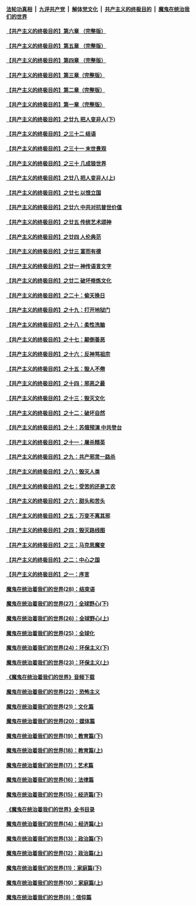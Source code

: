 ####  [法轮功真相](../../../../basic/blob/master/README.md?t=09101613) &nbsp;|&nbsp; [九评共产党](../../../../9ping.md/blob/master/README.md?t=09101613) &nbsp;|&nbsp; [解体党文化](../../../../jtdwh.md/blob/master/README.md?t=09101613)  &nbsp;|&nbsp; [共产主义的终极目的](../../../../gczydzjmd.md/blob/master/README.md?t=09101613) &nbsp;|&nbsp; [魔鬼在统治我们的世界](../../../../mgztzwmdsj.md/blob/master/README.md?t=09101613) 

#### [【共产主义的终极目的】第六章 （完整版）](../pages/nsc422/n11428913.md?t=09101613) 

#### [【共产主义的终极目的】第五章 （完整版）](../pages/nsc422/n11428912.md?t=09101613) 

#### [【共产主义的终极目的】第四章 （完整版）](../pages/nsc422/n11428907.md?t=09101613) 

#### [【共产主义的终极目的】第三章（完整版）](../pages/nsc422/n11428848.md?t=09101613) 

#### [【共产主义的终极目的】第二章（完整版）](../pages/nsc422/n11428831.md?t=09101613) 

#### [【共产主义的终极目的】第一章（完整版）](../pages/nsc422/n11417651.md?t=09101613) 

#### [【共产主义的终极目的】之廿九 把人变非人(下)](../pages/nsc422/n11344140.md?t=09101613) 

#### [【共产主义的终极目的】之三十二 结语](../pages/nsc422/n11360535.md?t=09101613) 

#### [【共产主义的终极目的】之三十一 末世景观](../pages/nsc422/n11351129.md?t=09101613) 

#### [【共产主义的终极目的】之三十 几成狼世界](../pages/nsc422/n11348280.md?t=09101613) 

#### [【共产主义的终极目的】之廿八 把人变非人(上)](../pages/nsc422/n11340492.md?t=09101613) 

#### [【共产主义的终极目的】之廿七 以恨立国](../pages/nsc422/n11336944.md?t=09101613) 

#### [【共产主义的终极目的】之廿六 中共对抗普世价值](../pages/nsc422/n11324785.md?t=09101613) 

#### [【共产主义的终极目的】之廿五 传统艺术颂神](../pages/nsc422/n11296396.md?t=09101613) 

#### [【共产主义的终极目的】之廿四 人伦典范](../pages/nsc422/n11296397.md?t=09101613) 

#### [【共产主义的终极目的】之廿三 富而有德](../pages/nsc422/n11283598.md?t=09101613) 

#### [【共产主义的终极目的】之廿一 神传语言文字](../pages/nsc422/n11263265.md?t=09101613) 

#### [【共产主义的终极目的】之廿二 破坏修炼文化](../pages/nsc422/n11245728.md?t=09101613) 

#### [【共产主义的终极目的】之二十：偷天换日](../pages/nsc422/n11238846.md?t=09101613) 

#### [【共产主义的终极目的】之十九：打开地狱门](../pages/nsc422/n11206376.md?t=09101613) 

#### [【共产主义的终极目的】之十八：柔性洗脑](../pages/nsc422/n11199994.md?t=09101613) 

#### [【共产主义的终极目的】之十七：颠倒善恶](../pages/nsc422/n11179782.md?t=09101613) 

#### [【共产主义的终极目的】之十六：反神骂祖宗](../pages/nsc422/n11166798.md?t=09101613) 

#### [【共产主义的终极目的】之十五：毁人不倦](../pages/nsc422/n11166792.md?t=09101613) 

#### [【共产主义的终极目的】之十四：邪恶之最](../pages/nsc422/n11150249.md?t=09101613) 

#### [【共产主义的终极目的】之十三：毁灭文化](../pages/nsc422/n11135227.md?t=09101613) 

#### [【共产主义的终极目的】之十二：破坏自然](../pages/nsc422/n11135214.md?t=09101613) 

#### [【共产主义的终极目的】之十：苏俄预演 中共登台](../pages/nsc422/n11118424.md?t=09101613) 

#### [【共产主义的终极目的】之十一：屠杀精英](../pages/nsc422/n11118442.md?t=09101613) 

#### [【共产主义的终极目的】之九：共产邪灵一路杀](../pages/nsc422/n11114139.md?t=09101613) 

#### [【共产主义的终极目的】之八：毁灭人类](../pages/nsc422/n11108503.md?t=09101613) 

#### [【共产主义的终极目的】之七：受苦的还是工农](../pages/nsc422/n11101809.md?t=09101613) 

#### [【共产主义的终极目的】之六：甜头和苦头](../pages/nsc422/n11096971.md?t=09101613) 

#### [【共产主义的终极目的】之五：万变不离其邪](../pages/nsc422/n11091285.md?t=09101613) 

#### [【共产主义的终极目的】之四：毁灭路线图](../pages/nsc422/n11086284.md?t=09101613) 

#### [【共产主义的终极目的】之三：马克思魔变](../pages/nsc422/n11061941.md?t=09101613) 

#### [【共产主义的终极目的】之二：中心之国](../pages/nsc422/n11047728.md?t=09101613) 

#### [【共产主义的终极目的】之一：序言](../pages/nsc422/n11086077.md?t=09101613) 

#### [魔鬼在统治着我们的世界(28)：结束语](../pages/nsc422/n10936246.md?t=09101613) 

#### [魔鬼在统治着我们的世界(27)：全球野心(下)](../pages/nsc422/n10928319.md?t=09101613) 

#### [魔鬼在统治着我们的世界(26)：全球野心(上)](../pages/nsc422/n10900318.md?t=09101613) 

#### [魔鬼在统治着我们的世界(25)：全球化](../pages/nsc422/n10788205.md?t=09101613) 

#### [魔鬼在统治着我们的世界(24)：环保主义(下)](../pages/nsc422/n10695307.md?t=09101613) 

#### [魔鬼在统治着我们的世界(23)：环保主义(上)](../pages/nsc422/n10688613.md?t=09101613) 

#### [《魔鬼在统治着我们的世界》音频下载](../pages/nsc422/n10635553.md?t=09101613) 

#### [魔鬼在统治着我们的世界(22)：恐怖主义](../pages/nsc422/n10614727.md?t=09101613) 

#### [魔鬼在统治着我们的世界(21)：文化篇](../pages/nsc422/n10597706.md?t=09101613) 

#### [魔鬼在统治着我们的世界(20)：媒体篇](../pages/nsc422/n10586579.md?t=09101613) 

#### [魔鬼在统治着我们的世界(19)：教育篇(下)](../pages/nsc422/n10564808.md?t=09101613) 

#### [魔鬼在统治着我们的世界(18)：教育篇(上)](../pages/nsc422/n10526970.md?t=09101613) 

#### [魔鬼在统治着我们的世界(17)：艺术篇](../pages/nsc422/n10499093.md?t=09101613) 

#### [魔鬼在统治着我们的世界(16)：法律篇](../pages/nsc422/n10485969.md?t=09101613) 

#### [魔鬼在统治着我们的世界(15)：经济篇(下)](../pages/nsc422/n10469975.md?t=09101613) 

#### [《魔鬼在统治着我们的世界》全书目录](../pages/nsc422/n10464261.md?t=09101613) 

#### [魔鬼在统治着我们的世界(14)：经济篇(上)](../pages/nsc422/n10457370.md?t=09101613) 

#### [魔鬼在统治着我们的世界(13)：政治篇(下)](../pages/nsc422/n10448270.md?t=09101613) 

#### [魔鬼在统治着我们的世界(12)：政治篇(上)](../pages/nsc422/n10444576.md?t=09101613) 

#### [魔鬼在统治着我们的世界(11)：家庭篇(下)](../pages/nsc422/n10440961.md?t=09101613) 

#### [魔鬼在统治着我们的世界(10)：家庭篇(上)](../pages/nsc422/n10435448.md?t=09101613) 

#### [魔鬼在统治着我们的世界(9)：信仰篇](../pages/nsc422/n10432159.md?t=09101613) 

